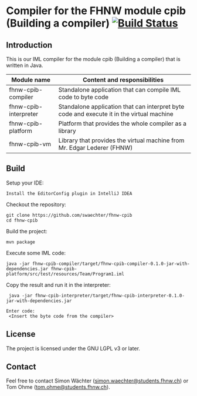 # Compiler for the FHNW module cpib (Building a compiler) [![Build Status](https://travis-ci.org/swaechter/angularj-universal.svg?branch=master)](https://travis-ci.org/swaechter/angularj-universal)

## Introduction

This is our IML compiler for the module cpib (Building a compiler) that
is written in Java.

| Module name           | Content and responsibilities                                                              |
| ----------------------|------------------------------------------------------------------------------------------ |
| fhnw-cpib-compiler    | Standalone application that can compile IML code to byte code                             |
| fhnw-cpib-interpreter | Standalone application that can interpret byte code and execute it in the virtual machine |
| fhnw-cpib-platform    | Platform that provides the whole compiler as a library                                    |
| fhnw-cpib-vm          | Library that provides the virtual machine from Mr. Edgar Lederer (FHNW)                   |

## Build

Setup your IDE:

    Install the EditorConfig plugin in IntelliJ IDEA

Checkout the repository:

    git clone https://github.com/swaechter/fhnw-cpib
    cd fhnw-cpib

Build the project:

    mvn package

Execute some IML code:

    java -jar fhnw-cpib-compiler/target/fhnw-cpib-compiler-0.1.0-jar-with-dependencies.jar fhnw-cpib-platform/src/test/resources/Team/Program1.iml

Copy the result and run it in the interpreter:

     java -jar fhnw-cpib-interpreter/target/fhnw-cpib-interpreter-0.1.0-jar-with-dependencies.jar

    Enter code:
     <Insert the byte code from the compiler>
 
## License

The project is licensed under the GNU LGPL v3 or later.

## Contact

Feel free to contact Simon Wächter (simon.waechter@students.fhnw.ch)
or Tom Ohme (tom.ohme@students.fhnw.ch).
